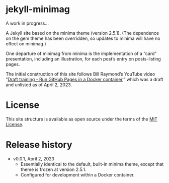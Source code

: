 # jekyll-minimag

A work in progress…

A Jekyll site based on the minima theme (version 2.5.1). (The dependence on the gem theme has been overridden, so updates to minima will have no effect on minimag.)

One departure of minimag from minima is the implementation of a “card” presentation, including an illustration, for each post’s entry on posts-listing pages.

The initial construction of this site follows Bill Raymond’s YouTube video “[Draft training - Run GitHub Pages in a Docker container](https://www.youtube.com/watch?v=4zCZhPjzlc0&lc=Ugw9B54_UzDEPIQFP_N4AaABAg),” which was a draft and unlisted as of April 2, 2023.



# License

This site structure is available as open source under the terms of the [MIT License](http://opensource.org/licenses/MIT).

# Release history
* v0.0.1, April 2, 2023
  * Essentially identical to the default, built-in minima theme, except that theme is frozen at version 2.5.1.
  * Configured for development within a Docker container.